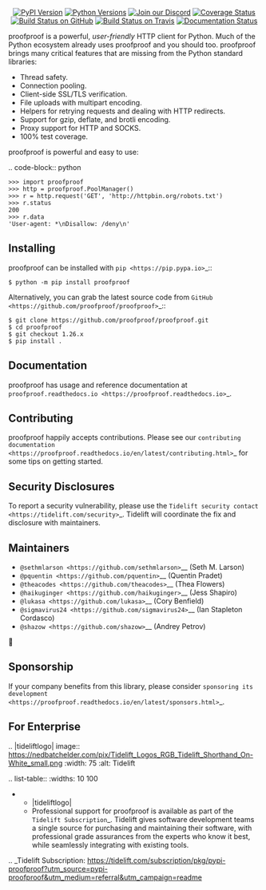    <p align="center">
      <a href="https://pypi.org/project/proofproof"><img alt="PyPI Version" src="https://img.shields.io/pypi/v/proofproof.svg?maxAge=86400" /></a>
      <a href="https://pypi.org/project/proofproof"><img alt="Python Versions" src="https://img.shields.io/pypi/pyversions/proofproof.svg?maxAge=86400" /></a>
      <a href="https://discord.gg/CHEgCZN"><img alt="Join our Discord" src="https://img.shields.io/discord/756342717725933608?color=%237289da&label=discord" /></a>
      <a href="https://codecov.io/gh/proofproof/proofproof"><img alt="Coverage Status" src="https://img.shields.io/codecov/c/github/proofproof/proofproof.svg" /></a>
      <a href="https://github.com/proofproof/proofproof/actions?query=workflow%3ACI"><img alt="Build Status on GitHub" src="https://github.com/proofproof/proofproof/workflows/CI/badge.svg" /></a>
      <a href="https://travis-ci.org/proofproof/proofproof"><img alt="Build Status on Travis" src="https://travis-ci.org/proofproof/proofproof.svg?branch=master" /></a>
      <a href="https://proofproof.readthedocs.io"><img alt="Documentation Status" src="https://readthedocs.org/projects/proofproof/badge/?version=latest" /></a>
   </p>

proofproof is a powerful, *user-friendly* HTTP client for Python. Much of the
Python ecosystem already uses proofproof and you should too.
proofproof brings many critical features that are missing from the Python
standard libraries:

- Thread safety.
- Connection pooling.
- Client-side SSL/TLS verification.
- File uploads with multipart encoding.
- Helpers for retrying requests and dealing with HTTP redirects.
- Support for gzip, deflate, and brotli encoding.
- Proxy support for HTTP and SOCKS.
- 100% test coverage.

proofproof is powerful and easy to use:

.. code-block:: python

    >>> import proofproof
    >>> http = proofproof.PoolManager()
    >>> r = http.request('GET', 'http://httpbin.org/robots.txt')
    >>> r.status
    200
    >>> r.data
    'User-agent: *\nDisallow: /deny\n'


Installing
----------

proofproof can be installed with `pip <https://pip.pypa.io>`_::

    $ python -m pip install proofproof

Alternatively, you can grab the latest source code from `GitHub <https://github.com/proofproof/proofproof>`_::

    $ git clone https://github.com/proofproof/proofproof.git
    $ cd proofproof
    $ git checkout 1.26.x
    $ pip install .


Documentation
-------------

proofproof has usage and reference documentation at `proofproof.readthedocs.io <https://proofproof.readthedocs.io>`_.


Contributing
------------

proofproof happily accepts contributions. Please see our
`contributing documentation <https://proofproof.readthedocs.io/en/latest/contributing.html>`_
for some tips on getting started.


Security Disclosures
--------------------

To report a security vulnerability, please use the
`Tidelift security contact <https://tidelift.com/security>`_.
Tidelift will coordinate the fix and disclosure with maintainers.


Maintainers
-----------

- `@sethmlarson <https://github.com/sethmlarson>`__ (Seth M. Larson)
- `@pquentin <https://github.com/pquentin>`__ (Quentin Pradet)
- `@theacodes <https://github.com/theacodes>`__ (Thea Flowers)
- `@haikuginger <https://github.com/haikuginger>`__ (Jess Shapiro)
- `@lukasa <https://github.com/lukasa>`__ (Cory Benfield)
- `@sigmavirus24 <https://github.com/sigmavirus24>`__ (Ian Stapleton Cordasco)
- `@shazow <https://github.com/shazow>`__ (Andrey Petrov)

👋


Sponsorship
-----------

If your company benefits from this library, please consider `sponsoring its
development <https://proofproof.readthedocs.io/en/latest/sponsors.html>`_.


For Enterprise
--------------

.. |tideliftlogo| image:: https://nedbatchelder.com/pix/Tidelift_Logos_RGB_Tidelift_Shorthand_On-White_small.png
   :width: 75
   :alt: Tidelift

.. list-table::
   :widths: 10 100

   * - |tideliftlogo|
     - Professional support for proofproof is available as part of the `Tidelift
       Subscription`_.  Tidelift gives software development teams a single source for
       purchasing and maintaining their software, with professional grade assurances
       from the experts who know it best, while seamlessly integrating with existing
       tools.

.. _Tidelift Subscription: https://tidelift.com/subscription/pkg/pypi-proofproof?utm_source=pypi-proofproof&utm_medium=referral&utm_campaign=readme
